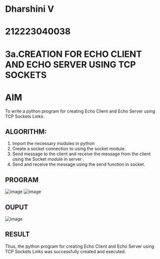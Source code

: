 # Dharshini V
# 212223040038
# 3a.CREATION FOR ECHO CLIENT AND ECHO SERVER USING TCP SOCKETS
# AIM
To write a python program for creating Echo Client and Echo Server using TCP
Sockets Links.
## ALGORITHM:
1. Import the necessary modules in python
2. Create a socket connection to using the socket module.
3. Send message to the client and receive the message from the client using the Socket module in
 server .
4. Send and receive the message using the send function in socket.
## PROGRAM
![image](https://github.com/dharsh-create/3a.Sockets_Creation_for_Echo_Client_and_Echo_Server/assets/144217078/8ecd0548-d647-40e2-8983-d3a0298b3fab)
![image](https://github.com/dharsh-create/3a.Sockets_Creation_for_Echo_Client_and_Echo_Server/assets/144217078/bbe1d570-51fc-4632-a5ae-b773b56fe816)

## OUPUT
![image](https://github.com/dharsh-create/3a.Sockets_Creation_for_Echo_Client_and_Echo_Server/assets/144217078/1ec9c025-cddf-4cf9-80d5-86402c5f30ee)

## RESULT
Thus, the python program for creating Echo Client and Echo Server using TCP Sockets Links 
was successfully created and executed.
